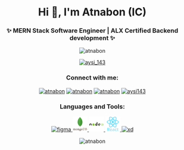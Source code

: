 <h1 align="center">Hi 👋, I'm Atnabon (IC)</h1>
<h3 align="center">✨ MERN Stack Software Engineer | ALX Certified Backend development
✨
</h3>

<p align="center"> <img src="https://komarev.com/ghpvc/?username=atnabon&label=Profile%20views&color=0e75b6&style=flat" alt="atnabon" /> </p>

<p align="center"> <a href="https://twitter.com/atnabon_d" target="blank"><img src="https://img.shields.io/twitter/follow/atnabon?logo=twitter&style=for-the-badge" alt="aysi_143" /></a> </p>


<h3 align="center">Connect with me:</h3>
<p align="center">
<a href="https://codepen.io/atnabon" target="blank"><img align="center" src="https://raw.githubusercontent.com/rahuldkjain/github-profile-readme-generator/master/src/images/icons/Social/codepen.svg" alt="atnabon" height="30" width="40" /></a>
<a href="https://twitter.com/atnabon_d" target="blank"><img align="center" src="https://raw.githubusercontent.com/rahuldkjain/github-profile-readme-generator/master/src/images/icons/Social/twitter.svg" alt="atnabon" height="30" width="40" /></a>
<a href="https://linkedin.com/in/atnabon-deressa-aa722b19a" target="blank"><img align="center" src="https://raw.githubusercontent.com/rahuldkjain/github-profile-readme-generator/master/src/images/icons/Social/linked-in-alt.svg" alt="atnabon" height="30" width="40" /></a>
<a href="https://instagram.com/atnabon" target="blank"><img align="center" src="https://raw.githubusercontent.com/rahuldkjain/github-profile-readme-generator/master/src/images/icons/Social/instagram.svg" alt="aysi143" height="30" width="40" /></a>
</p>

<h3 align="center">Languages and Tools:</h3>
<p align="center"><a href="https://www.figma.com/" target="_blank" rel="noreferrer"> <img src="https://www.vectorlogo.zone/logos/figma/figma-icon.svg" alt="figma" width="40" height="40"/> </a>
<a href="https://www.mongodb.com/" target="_blank" rel="noreferrer"> <img src="https://raw.githubusercontent.com/devicons/devicon/master/icons/mongodb/mongodb-original-wordmark.svg" alt="mongodb" width="40" height="40"/> </a> 
<a href="https://nodejs.org" target="_blank" rel="noreferrer"> <img src="https://raw.githubusercontent.com/devicons/devicon/master/icons/nodejs/nodejs-original-wordmark.svg" alt="nodejs" width="40" height="40"/> </a>
<a href="https://reactjs.org/" target="_blank" rel="noreferrer"> <img src="https://raw.githubusercontent.com/devicons/devicon/master/icons/react/react-original-wordmark.svg" alt="react" width="40" height="40"/> </a>
 <a href="https://www.adobe.com/products/xd.html" target="_blank" rel="noreferrer"> <img src="https://cdn.worldvectorlogo.com/logos/adobe-xd.svg" alt="xd" width="40" height="40"/> </a> 
</p>

<p align="center"><img align="center" src="https://github-readme-streak-stats.herokuapp.com/?user=atnabon&" alt="atnabon" /></p>



